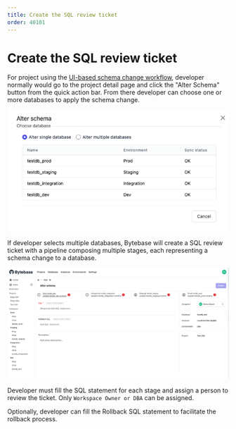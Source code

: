 ```yaml
---
title: Create the SQL review ticket
order: 40101
---
```


# Create the SQL review ticket

For project using the [UI-based schema change workflow](/docs/concepts/schema-change-workflow#ui-workflow), developer normally would go to the project detail page and click the "Alter Schema" button from the quick action bar. From there developer can choose one or more databases to apply the schema change.

![Change a single database schema](/static/docs-assets/alter-schema-single-db.png)

If developer selects multiple databases, Bytebase will create a SQL review ticket with a pipeline composing multiple stages, each representing a schema change to a database.

![Generated multi-stage SQL review ticket](/static/docs-assets/alter-schema-muti-db-creation.png)

Developer must fill the SQL statement for each stage and assign a person to review the ticket. Only `Workspace Owner or DBA` can be assigned.

Optionally, developer can fill the Rollback SQL statement to facilitate the rollback process.
